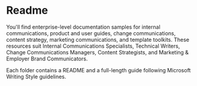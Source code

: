 # Readme
<!-- ✅ -->

You'll find enterprise-level documentation samples for internal communications, product and user guides, change communications, content strategy, marketing communications, and template toolkits. These resources suit Internal Communications Specialists, Technical Writers, Change Communications Managers, Content Strategists, and Marketing & Employer Brand Communicators.

Each folder contains a README and a full-length guide following Microsoft Writing Style guidelines.
